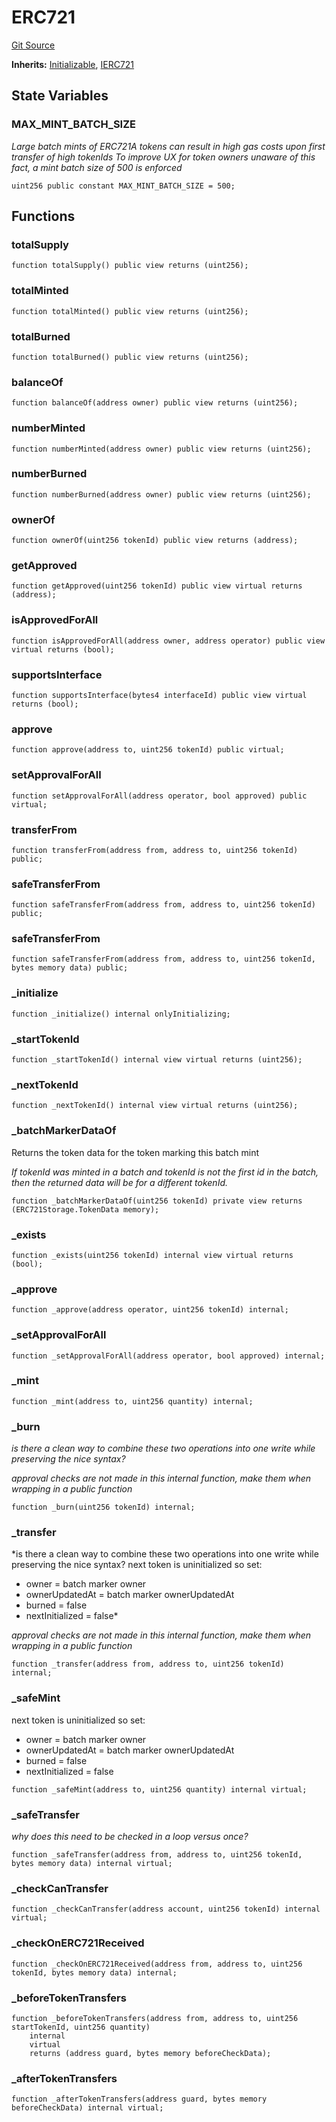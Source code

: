 # ERC721
[Git Source](https://github.com/0xStation/0xrails/blob/7b2d3363f0d5023623fd16114b60a38cf52ce246/src/cores/ERC721/ERC721.sol)

**Inherits:**
[Initializable](/src/lib/initializable/Initializable.sol/abstract.Initializable.md), [IERC721](/src/cores/ERC721/interface/IERC721.sol/interface.IERC721.md)


## State Variables
### MAX_MINT_BATCH_SIZE
*Large batch mints of ERC721A tokens can result in high gas costs upon first transfer of high tokenIds
To improve UX for token owners unaware of this fact, a mint batch size of 500 is enforced*


```solidity
uint256 public constant MAX_MINT_BATCH_SIZE = 500;
```


## Functions
### totalSupply


```solidity
function totalSupply() public view returns (uint256);
```

### totalMinted


```solidity
function totalMinted() public view returns (uint256);
```

### totalBurned


```solidity
function totalBurned() public view returns (uint256);
```

### balanceOf


```solidity
function balanceOf(address owner) public view returns (uint256);
```

### numberMinted


```solidity
function numberMinted(address owner) public view returns (uint256);
```

### numberBurned


```solidity
function numberBurned(address owner) public view returns (uint256);
```

### ownerOf


```solidity
function ownerOf(uint256 tokenId) public view returns (address);
```

### getApproved


```solidity
function getApproved(uint256 tokenId) public view virtual returns (address);
```

### isApprovedForAll


```solidity
function isApprovedForAll(address owner, address operator) public view virtual returns (bool);
```

### supportsInterface


```solidity
function supportsInterface(bytes4 interfaceId) public view virtual returns (bool);
```

### approve


```solidity
function approve(address to, uint256 tokenId) public virtual;
```

### setApprovalForAll


```solidity
function setApprovalForAll(address operator, bool approved) public virtual;
```

### transferFrom


```solidity
function transferFrom(address from, address to, uint256 tokenId) public;
```

### safeTransferFrom


```solidity
function safeTransferFrom(address from, address to, uint256 tokenId) public;
```

### safeTransferFrom


```solidity
function safeTransferFrom(address from, address to, uint256 tokenId, bytes memory data) public;
```

### _initialize


```solidity
function _initialize() internal onlyInitializing;
```

### _startTokenId


```solidity
function _startTokenId() internal view virtual returns (uint256);
```

### _nextTokenId


```solidity
function _nextTokenId() internal view virtual returns (uint256);
```

### _batchMarkerDataOf

Returns the token data for the token marking this batch mint

*If tokenId was minted in a batch and tokenId is not the first id in the batch,
then the returned data will be for a different tokenId.*


```solidity
function _batchMarkerDataOf(uint256 tokenId) private view returns (ERC721Storage.TokenData memory);
```

### _exists


```solidity
function _exists(uint256 tokenId) internal view virtual returns (bool);
```

### _approve


```solidity
function _approve(address operator, uint256 tokenId) internal;
```

### _setApprovalForAll


```solidity
function _setApprovalForAll(address operator, bool approved) internal;
```

### _mint


```solidity
function _mint(address to, uint256 quantity) internal;
```

### _burn

*is there a clean way to combine these two operations into one write while preserving the nice syntax?*

*approval checks are not made in this internal function, make them when wrapping in a public function*


```solidity
function _burn(uint256 tokenId) internal;
```

### _transfer

*is there a clean way to combine these two operations into one write while preserving the nice syntax?
next token is uninitialized so set:
- owner = batch marker owner
- ownerUpdatedAt = batch marker ownerUpdatedAt
- burned = false
- nextInitialized = false*

*approval checks are not made in this internal function, make them when wrapping in a public function*


```solidity
function _transfer(address from, address to, uint256 tokenId) internal;
```

### _safeMint

next token is uninitialized so set:
- owner = batch marker owner
- ownerUpdatedAt = batch marker ownerUpdatedAt
- burned = false
- nextInitialized = false


```solidity
function _safeMint(address to, uint256 quantity) internal virtual;
```

### _safeTransfer

*why does this need to be checked in a loop versus once?*


```solidity
function _safeTransfer(address from, address to, uint256 tokenId, bytes memory data) internal virtual;
```

### _checkCanTransfer


```solidity
function _checkCanTransfer(address account, uint256 tokenId) internal virtual;
```

### _checkOnERC721Received


```solidity
function _checkOnERC721Received(address from, address to, uint256 tokenId, bytes memory data) internal;
```

### _beforeTokenTransfers


```solidity
function _beforeTokenTransfers(address from, address to, uint256 startTokenId, uint256 quantity)
    internal
    virtual
    returns (address guard, bytes memory beforeCheckData);
```

### _afterTokenTransfers


```solidity
function _afterTokenTransfers(address guard, bytes memory beforeCheckData) internal virtual;
```

